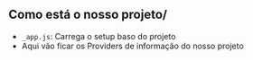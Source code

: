 ## Como está o nosso projeto/

- `_app.js`: Carrega o setup baso do projeto
- Aqui vão ficar os Providers de informação do nosso projeto